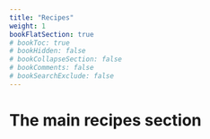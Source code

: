 ```yaml
---
title: "Recipes"
weight: 1
bookFlatSection: true
# bookToc: true
# bookHidden: false
# bookCollapseSection: false
# bookComments: false
# bookSearchExclude: false
---
```

# The main recipes section
